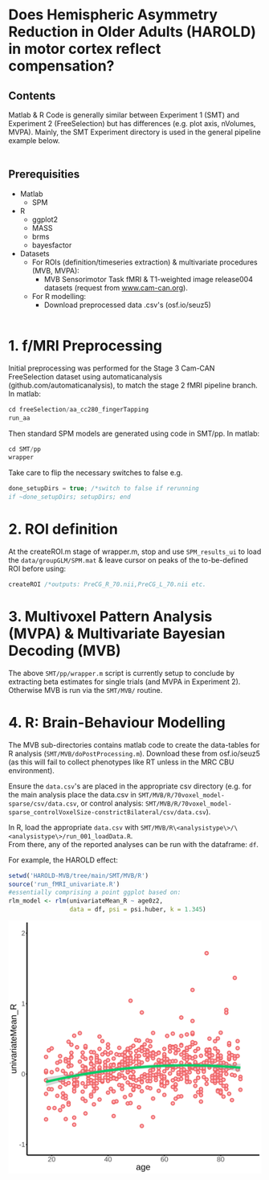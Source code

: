 # Does Hemispheric Asymmetry Reduction in Older Adults (HAROLD) in motor cortex reflect compensation?

<h2> Contents </h2>
Matlab & R Code is generally similar between Experiment 1 (SMT) and Experiment 2 (FreeSelection) but has differences (e.g. plot axis, nVolumes, MVPA). Mainly, the SMT Experiment directory is used in the general pipeline example below. </br> </br>

<h2> Prerequisities </h2>

* Matlab
  * SPM
* R
  * ggplot2
  * MASS
  * brms
  * bayesfactor
* Datasets
    * For ROIs (definition/timeseries extraction) & multivariate procedures (MVB, MVPA):
        * MVB Sensorimotor Task fMRI & T1-weighted image release004 datasets (request from www.cam-can.org).
    * For R modelling:
        *    Download preprocessed data .csv's (osf.io/seuz5) 
</br></br>
<h1> 1. f/MRI Preprocessing </h1>
Initial preprocessing was performed for the Stage 3 Cam-CAN FreeSelection dataset using automaticanalysis (github.com/automaticanalysis), to match the stage 2 fMRI pipeline branch. In matlab:

```c
cd freeSelection/aa_cc280_fingerTapping
run_aa
```
  
Then standard SPM models are generated using code in SMT/pp. In matlab:

```c
cd SMT/pp
wrapper
```

Take care to flip the necessary switches to false e.g.
```c
done_setupDirs = true; /*switch to false if rerunning
if ~done_setupDirs; setupDirs; end
```

<h1> 2. ROI definition  </h1>

At the createROI.m stage of wrapper.m, stop and use `SPM_results_ui` to load the `data/groupGLM/SPM.mat` & leave cursor on peaks of the to-be-defined ROI before using:
```c
createROI /*outputs: PreCG_R_70.nii,PreCG_L_70.nii etc.
```

<h1> 3. Multivoxel Pattern Analysis (MVPA) & Multivariate Bayesian Decoding (MVB) </h1>

The above `SMT/pp/wrapper.m` script is currently setup to conclude by extracting beta estimates for single trials (and MVPA in Experiment 2). </br> Otherwise MVB is run via the `SMT/MVB/` routine.

<h1> 4. R: Brain-Behaviour Modelling </h1>

The MVB sub-directories contains matlab code to create the data-tables for R analysis (`SMT/MVB/doPostProcessing.m`). Download these from osf.io/seuz5 (as this will fail to collect phenotypes like RT unless in the MRC CBU environment).

Ensure the `data.csv`'s are placed in the appropriate csv directory (e.g. for the main analysis place the data.csv in `SMT/MVB/R/70voxel_model-sparse/csv/data.csv`, or control analysis: `SMT/MVB/R/70voxel_model-sparse_controlVoxelSize-constrictBilateral/csv/data.csv`).

In R, load the appropriate `data.csv` with `SMT/MVB/R\<analysistype\>/\<analysistype\>/run_001_loadData.R`.
</br> From there, any of the reported analyses can be run with the dataframe: `df`.

For example, the HAROLD effect:
```r
setwd('HAROLD-MVB/tree/main/SMT/MVB/R')
source('run_fMRI_univariate.R')
#essentially comprising a point ggplot based on:
rlm_model <- rlm(univariateMean_R ~ age0z2, 
                 data = df, psi = psi.huber, k = 1.345)
```
![HAROLD_image](https://raw.githubusercontent.com/ethanknights/HAROLD-MVB/main/SMT/MVB/R/dropMVBSubjects-0/70voxel_model-sparse/images/univariateMean_RH.png)